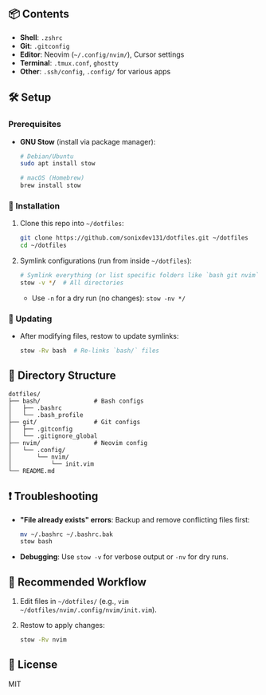 ## 📦 Contents

- **Shell**: `.zshrc`
- **Git**: `.gitconfig`
- **Editor**: Neovim (`~/.config/nvim/`), Cursor settings
- **Terminal**: `.tmux.conf`, `ghostty`
- **Other**: `.ssh/config`, `.config/` for various apps

## 🛠️ Setup

### Prerequisites

- **GNU Stow** (install via package manager):

  ```sh
  # Debian/Ubuntu
  sudo apt install stow

  # macOS (Homebrew)
  brew install stow
  ```

### 🚀 Installation

1. Clone this repo into `~/dotfiles`:

   ```sh
   git clone https://github.com/sonixdev131/dotfiles.git ~/dotfiles
   cd ~/dotfiles
   ```

2. Symlink configurations (run from inside `~/dotfiles`):

   ```sh
   # Symlink everything (or list specific folders like `bash git nvim`):
   stow -v */  # All directories
   ```

   - Use `-n` for a dry run (no changes): `stow -nv */`

### 🔄 Updating

- After modifying files, restow to update symlinks:

  ```sh
  stow -Rv bash  # Re-links `bash/` files
  ```

## 📂 Directory Structure

```
dotfiles/
├── bash/               # Bash configs
│   ├── .bashrc
│   └── .bash_profile
├── git/                # Git configs
│   ├── .gitconfig
│   └── .gitignore_global
├── nvim/               # Neovim config
│   └── .config/
│       └── nvim/
│           └── init.vim
└── README.md
```

## ❗ Troubleshooting

- **"File already exists" errors**: Backup and remove conflicting files first:

  ```sh
  mv ~/.bashrc ~/.bashrc.bak
  stow bash
  ```

- **Debugging**: Use `stow -v` for verbose output or `-nv` for dry runs.

## 🔗 Recommended Workflow

1. Edit files in `~/dotfiles/` (e.g., `vim ~/dotfiles/nvim/.config/nvim/init.vim`).
2. Restow to apply changes:

   ```sh
   stow -Rv nvim
   ```

## 📜 License

MIT
